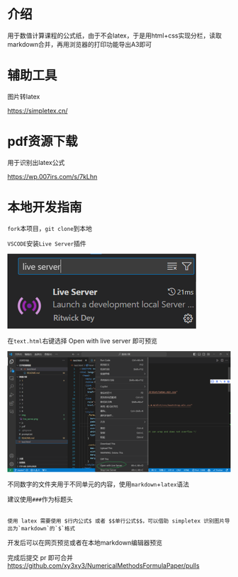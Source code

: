 # 介绍

用于数值计算课程的公式纸，由于不会latex，于是用html+css实现分栏，读取markdown合并，再用浏览器的打印功能导出A3即可

# 辅助工具

图片转latex

https://simpletex.cn/

# pdf资源下载

用于识别出latex公式

https://wp.007irs.com/s/7kLhn

# 本地开发指南

`fork`本项目，`git clone`到本地

`VSCODE`安装`Live Server`插件

![](./img/live_server.png)

在`text.html`右键选择 Open with live server 即可预览

![](./img/open.png)

不同数字的文件夹用于不同单元的内容，使用`markdown`+`latex`语法

建议使用`###`作为标题头

```

使用 latex 需要使用 $行内公式$ 或者 $$单行公式$$，可以借助 simpletex 识别图片导出为`markdown`的`$`格式

```
开发后可以在网页预览或者在本地markdown编辑器预览

完成后提交 pr 即可合并 https://github.com/xy3xy3/NumericalMethodsFormulaPaper/pulls 